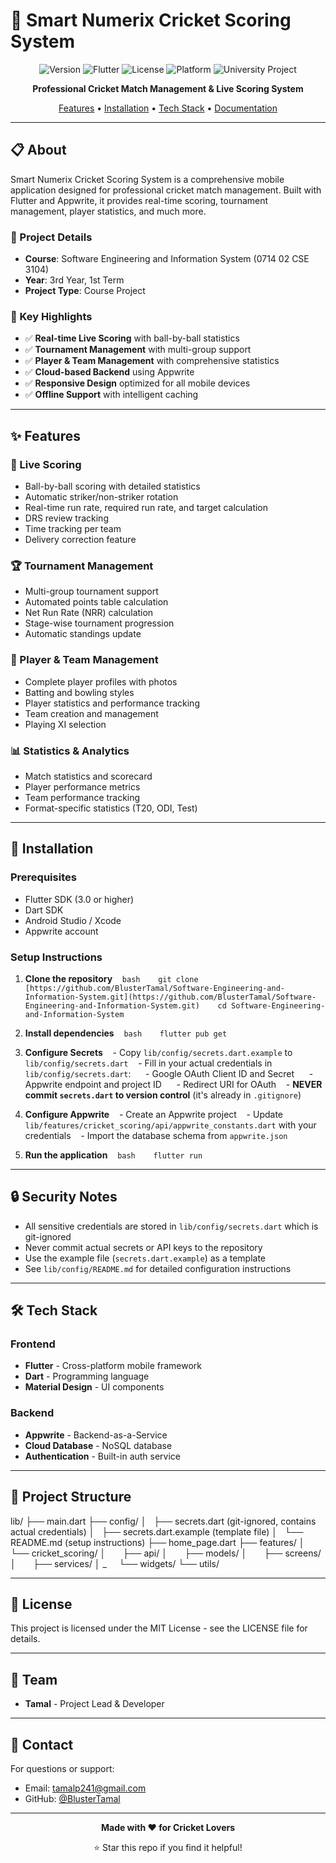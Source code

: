 # 🏏 Smart Numerix Cricket Scoring System

<div align="center">

![Version](https://img.shields.io/badge/version-1.0.0-blue.svg)
![Flutter](https://img.shields.io/badge/Flutter-3.0+-02569B?logo=flutter)
![License](https://img.shields.io/badge/license-MIT-orange.svg)
![Platform](https://img.shields.io/badge/platform-Android%20%7C%20iOS-lightgrey.svg)
![University Project](https://img.shields.io/badge/project-CSE%203104-blue)

**Professional Cricket Match Management & Live Scoring System**

[Features](#-features) • [Installation](#-installation) • [Tech Stack](#️-tech-stack) • [Documentation](#-documentation)

</div>

---

## 📋 About

Smart Numerix Cricket Scoring System is a comprehensive mobile application designed for professional cricket match management. Built with Flutter and Appwrite, it provides real-time scoring, tournament management, player statistics, and much more.

### 🎯 Project Details

- **Course**: Software Engineering and Information System (0714 02 CSE 3104)
- **Year**: 3rd Year, 1st Term
- **Project Type**: Course Project

### 🌟 Key Highlights

- ✅ **Real-time Live Scoring** with ball-by-ball statistics
- ✅ **Tournament Management** with multi-group support
- ✅ **Player & Team Management** with comprehensive statistics
- ✅ **Cloud-based Backend** using Appwrite
- ✅ **Responsive Design** optimized for all mobile devices
- ✅ **Offline Support** with intelligent caching

---

## ✨ Features

### 🏏 Live Scoring
- Ball-by-ball scoring with detailed statistics
- Automatic striker/non-striker rotation
- Real-time run rate, required run rate, and target calculation
- DRS review tracking
- Time tracking per team
- Delivery correction feature

### 🏆 Tournament Management
- Multi-group tournament support
- Automated points table calculation
- Net Run Rate (NRR) calculation
- Stage-wise tournament progression
- Automatic standings update

### 👥 Player & Team Management
- Complete player profiles with photos
- Batting and bowling styles
- Player statistics and performance tracking
- Team creation and management
- Playing XI selection

### 📊 Statistics & Analytics
- Match statistics and scorecard
- Player performance metrics
- Team performance tracking
- Format-specific statistics (T20, ODI, Test)

---

## 🚀 Installation

### Prerequisites

- Flutter SDK (3.0 or higher)
- Dart SDK
- Android Studio / Xcode
- Appwrite account

### Setup Instructions

1. **Clone the repository**
   ```bash
   git clone [https://github.com/BlusterTamal/Software-Engineering-and-Information-System.git](https://github.com/BlusterTamal/Software-Engineering-and-Information-System.git)
   cd Software-Engineering-and-Information-System
   ```

2. **Install dependencies**
   ```bash
   flutter pub get
   ```

3. **Configure Secrets**
   - Copy `lib/config/secrets.dart.example` to `lib/config/secrets.dart`
   - Fill in your actual credentials in `lib/config/secrets.dart`:
     - Google OAuth Client ID and Secret
     - Appwrite endpoint and project ID
     - Redirect URI for OAuth
   - **NEVER commit `secrets.dart` to version control** (it's already in `.gitignore`)

4. **Configure Appwrite**
   - Create an Appwrite project
   - Update `lib/features/cricket_scoring/api/appwrite_constants.dart` with your credentials
   - Import the database schema from `appwrite.json`

5. **Run the application**
   ```bash
   flutter run
   ```

---

## 🔒 Security Notes

- All sensitive credentials are stored in `lib/config/secrets.dart` which is git-ignored
- Never commit actual secrets or API keys to the repository
- Use the example file (`secrets.dart.example`) as a template
- See `lib/config/README.md` for detailed configuration instructions

---

## 🛠️ Tech Stack

### Frontend
- **Flutter** - Cross-platform mobile framework
- **Dart** - Programming language
- **Material Design** - UI components

### Backend
- **Appwrite** - Backend-as-a-Service
- **Cloud Database** - NoSQL database
- **Authentication** - Built-in auth service

---

## 📁 Project Structure

lib/ ├── main.dart ├── config/ │   ├── secrets.dart (git-ignored, contains actual credentials) │   ├── secrets.dart.example (template file) │   └── README.md (setup instructions) ├── home_page.dart ├── features/ │   └── cricket_scoring/ │       ├── api/ │       ├── models/ │       ├── screens/ │       ├── services/ │ _     └── widgets/ └── utils/


---

## 📝 License

This project is licensed under the MIT License - see the LICENSE file for details.

---

## 👥 Team

- **Tamal** - Project Lead & Developer

---

## 📧 Contact

For questions or support:
- Email: tamalp241@gmail.com
- GitHub: [@BlusterTamal](https://github.com/BlusterTamal)

---

<div align="center">

**Made with ❤️ for Cricket Lovers**

⭐ Star this repo if you find it helpful!

</div>